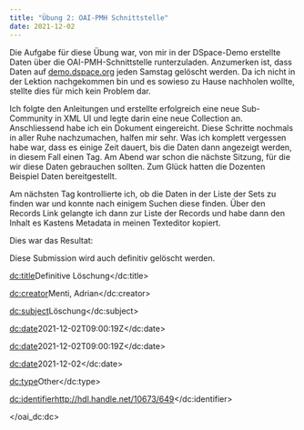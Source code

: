 ```yaml
---
title: "Übung 2: OAI-PMH Schnittstelle"
date: 2021-12-02
---
```


<p> Die Aufgabe für diese Übung war, von mir in der DSpace-Demo erstellte Daten über die OAI-PMH-Schnittstelle runterzuladen. Anzumerken ist, dass Daten auf <a href="http://demo.dspace.org/">demo.dspace.org</a> jeden Samstag gelöscht werden. Da ich nicht in der Lektion nachgekommen bin und es sowieso zu Hause nachholen wollte, stellte dies für mich kein Problem dar. </p>

<p>Ich folgte den Anleitungen und erstellte erfolgreich eine neue Sub-Community in XML UI und legte darin eine neue Collection an. Anschliessend habe ich ein Dokument eingereicht. Diese Schritte nochmals in aller Ruhe nachzumachen, halfen mir sehr. Was ich komplett vergessen habe war, dass es einige Zeit dauert, bis die Daten dann angezeigt werden, in diesem Fall einen Tag. Am Abend war schon die nächste Sitzung, für die wir diese Daten gebrauchen sollten. Zum Glück hatten die Dozenten Beispiel Daten bereitgestellt. </p>

<p>Am nächsten Tag kontrollierte ich, ob die Daten in der Liste der Sets zu finden war und konnte nach einigem Suchen diese finden. Über den Records Link gelangte ich dann zur Liste der Records und habe dann den Inhalt es Kastens Metadata in meinen Texteditor kopiert. </p>

<p>Dies war das Resultat: </p>

<p><dc:title>Diese Submission wird auch definitiv gelöscht werden.</dc:title></p>

<dc:title>Definitive Löschung</dc:title>

<dc:creator>Menti, Adrian</dc:creator>

<dc:subject>Löschung</dc:subject>

<dc:date>2021-12-02T09:00:19Z</dc:date>

<dc:date>2021-12-02T09:00:19Z</dc:date>

<dc:date>2021-12-02</dc:date>

<dc:type>Other</dc:type>

<dc:identifier>http://hdl.handle.net/10673/649</dc:identifier>

</oai_dc:dc></p>
